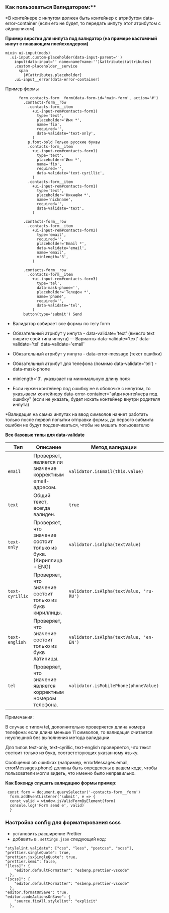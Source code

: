 ### Как пользоваться Валидатором:**

*В контейнере с инпутом должен быть контейнер с атрибутом data-error-container (если его не будет, то передать инпуту этот атрибутом с айдишником)

**Пример верстки для инпута под валидатор (на примере кастомный инпут с плавающим плейсхолдером)**

```
mixin ui-input(mods)
  .ui-input.custom-placeholder(data-input-parent='')
    input(data-input='' name=name?name:'')&attributes(attributes)
    .custom-placeholder__service
      span
        |#{attributes.placeholder}
    .ui-input__error(data-error-container)
```

Пример формы 

```
      form.contacts-form__form(data-form-id='main-form', action='#')
        .contacts-form__row
          .contacts-form__item
            +ui-input-rem#contacts-form1(
              type='text',
              placeholder='Имя *',
              name='fio',
              required='',
              data-validate='text-only',
            )
          p.font-bold Только русские буквы
          .contacts-form__item
            +ui-input-rem#contacts-form1(
              type='text',
              placeholder='Имя *',
              name='fio',
              required='',
              data-validate='text-cyrillic',
            )
          .contacts-form__item
            +ui-input-rem#contacts-form1(
              type='text',
              placeholder='Никнейм *',
              name='nickname',
              required='',
              data-validate='text',
            )

        .contacts-form__row
          .contacts-form__item
            +ui-input-rem#contacts-form2(
              type='email',
              required='',
              placeholder='Email *',
              data-validate='email',
              name='email',
              minlength='3',
            )

        .contacts-form__row
          .contacts-form__item
            +ui-input-rem#contacts-form3(
              type='tel',
              data-mask-phone='',
              placeholder='Телефон *',
              name='phone',
              required='',
              data-validate='tel',
            )
        button(type='submit') Send

```

- Валидатор собирает все формы по тегу form

- Обязательный атрибут у инпута - data-validate='text' (вместо text пишите свой типа инпута)
-- Варианты data-validate='text' data-validate='tel' data-validate='email'
- Обязательный атрибут у инпута - data-error-message (текст ошибки)
- Обязательный атрибут для телефона (помимо data-validate='tel') - data-mask-phone
- minlength='3'. указывает на минимальную длину поля
- Если нужен контейнер под ошибку не в оболочке с инпутом, то указываем контейнеру data-error-container="айди контейнера под ошибку" (если не указать, будет искать контейнер внутри родителя инпута)

*Валидация на самих инпутах на ввод символов начнет работать только после первой попытки отправки формы, до первого сабмита ошибки не будут подсвечиваться, чтобы не мешать пользователю


**Все базовые типы для data-validate**


| Тип        | Описание                                                      | Метод валидации                                     | Сообщение об ошибке           |
|------------|--------------------------------------------------------------|----------------------------------------------------|-------------------------------|
| `email`    | Проверяет, является ли значение корректным email-адресом.   | `validator.isEmail(this.value)`                   | `errorMessages.email`         |
| `text`     | Общий текст, всегда валиден.                                 | `true`                                             | -                             |
| `text-only`     | Проверяет, что значение состоит только из букв.(Кириллица + ENG)            | `validator.isAlpha(textValue)`                     | `errorMessages.textOnly`          |
| `text-cyrillic`  | Проверяет, что значение состоит только из букв кириллицы.   | `validator.isAlpha(textValue, 'ru-RU')`           | `errorMessages.textCyrillic`        |
| `text-english`  | Проверяет, что значение состоит только из букв латиницы.    | `validator.isAlpha(textValue, 'en-EN')`           | `errorMessages.textEnglish`        |
| `tel`      | Проверяет, что значение является корректным номером телефона.| `validator.isMobilePhone(phoneValue)`              | `errorMessages.tel`         |

Примечания:

В случае с типом tel, дополнительно проверяется длина номера телефона: если длина меньше 11 символов, то валидация считается неуспешной без выполнения метода валидации.

Для типов text-only, text-cyrillic, text-english проверяется, что текст состоит только из букв, соответствующих указанному языку.

Сообщения об ошибках (например, errorMessages.email, errorMessages.phone) должны быть определены в вашем коде, чтобы пользователи могли видеть, что именно было неправильно.


**Как Бэкенду слушать валидацию формы пример:**
```
 const form = document.querySelector('-contacts-form__form')
  form.addEventListener('submit', e => {
  const valid = window.isValidFormByElement(form)
  console.log('Form send e', valid)
  }
```





### Настройка config для форматирования scss

- установить расширение Prettier
- добавить в `.settings.json` следующий код:

```
"stylelint.validate": ["css", "less", "postcss", "scss"],
"prettier.singleQuote": true,
"prettier.jsxSingleQuote": true,
"prettier.semi": false,
"[less]": {
    "editor.defaultFormatter": "esbenp.prettier-vscode"
  },
"[scss]": {
    "editor.defaultFormatter": "esbenp.prettier-vscode"
  },
"editor.formatOnSave": true,
"editor.codeActionsOnSave": {
    "source.fixAll.stylelint": "explicit"
  },
```
